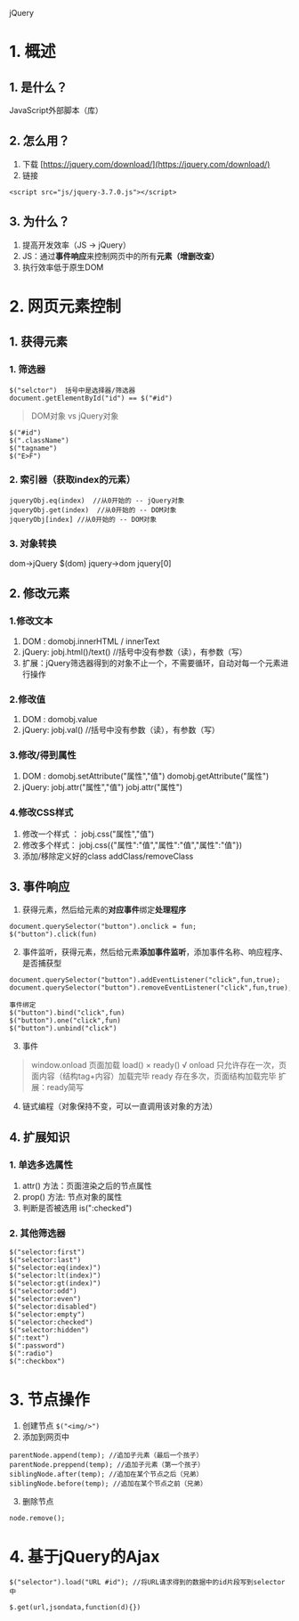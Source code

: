 jQuery
# 1. 概述
## 1. 是什么？
JavaScript外部脚本（库）
## 2. 怎么用？
1. 下载 [https://jquery.com/download/](https://jquery.com/download/)
2. 链接
```
<script src="js/jquery-3.7.0.js"></script>
```
## 3. 为什么？
1. 提高开发效率（JS → jQuery）
2. JS：通过**事件响应**来控制网页中的所有**元素（增删改查）**
3. 执行效率低于原生DOM
# 2. 网页元素控制
## 1. 获得元素
### 1. 筛选器
```
$("selctor")  括号中是选择器/筛选器
document.getElementById("id") == $("#id")
```
> DOM对象  vs  jQuery对象
```
$("#id")
$(".className")
$("tagname")
$("E>F")
```
### 2. 索引器（获取index的元素）
```
jqueryObj.eq(index)  //从0开始的 -- jQuery对象
jqueryObj.get(index)  //从0开始的 -- DOM对象
jqueryObj[index] //从0开始的 -- DOM对象
```
### 3. 对象转换
dom→jQuery   $(dom)
jquery→dom   jquery[0]
## 2. 修改元素
### 1.修改文本
1. DOM : domobj.innerHTML / innerText
2. jQuery: jobj.html()/text() //括号中没有参数（读），有参数（写）
3. 扩展：jQuery筛选器得到的对象不止一个，不需要循环，自动对每一个元素进行操作
### 2.修改值
1. DOM : domobj.value 
2. jQuery: jobj.val() //括号中没有参数（读），有参数（写）
### 3.修改/得到属性
1. DOM : domobj.setAttribute("属性","值")   domobj.getAttribute("属性") 
2. jQuery: jobj.attr("属性","值")   jobj.attr("属性")
### 4.修改CSS样式
1. 修改一个样式 ：  jobj.css("属性","值")
2. 修改多个样式：   jobj.css({"属性":"值","属性":"值","属性":"值"})
3. 添加/移除定义好的class addClass/removeClass
## 3. 事件响应
1. 获得元素，然后给元素的**对应事件**绑定**处理程序**
```
document.querySelector("button").onclick = fun;
$("button").click(fun)
```
2. 事件监听，获得元素，然后给元素**添加事件监听**，添加事件名称、响应程序、是否捕获型
```
document.querySelector("button").addEventListener("click",fun,true);
document.querySelector("button").removeEventListener("click",fun,true);
```
```
事件绑定
$("button").bind("click",fun)
$("button").one("click",fun)
$("button").unbind("click")
```
3. 事件
> window.onload 页面加载  load() × ready()  √
> onload 只允许存在一次，页面内容（结构tag+内容）加载完毕
> ready 存在多次，页面结构加载完毕
> 扩展：ready简写
4. 链式编程（对象保持不变，可以一直调用该对象的方法）
## 4. 扩展知识
### 1. 单选多选属性
1. attr() 方法：页面渲染之后的节点属性
2. prop() 方法: 节点对象的属性
3. 判断是否被选用 is(":checked")
### 2. 其他筛选器
```
$("selector:first")
$("selector:last")
$("selector:eq(index)")
$("selector:lt(index)")
$("selector:gt(index)")
$("selector:odd")
$("selector:even")
$("selector:disabled")
$("selector:empty")
$("selector:checked")
$("selector:hidden")
$(":text")
$(":password")
$(":radio")
$(":checkbox")
```
# 3. 节点操作
1. 创建节点 ```$("<img/>")```
2. 添加到网页中
```
parentNode.append(temp); //追加子元素（最后一个孩子）
parentNode.preppend(temp); //追加子元素（第一个孩子）
siblingNode.after(temp); //追加在某个节点之后（兄弟）
siblingNode.before(temp); //追加在某个节点之前（兄弟）
```
3. 删除节点
```
node.remove();
```
# 4. 基于jQuery的Ajax
```
$("selector").load("URL #id"); //将URL请求得到的数据中的id片段写到selector中

$.get(url,jsondata,function(d){})
```